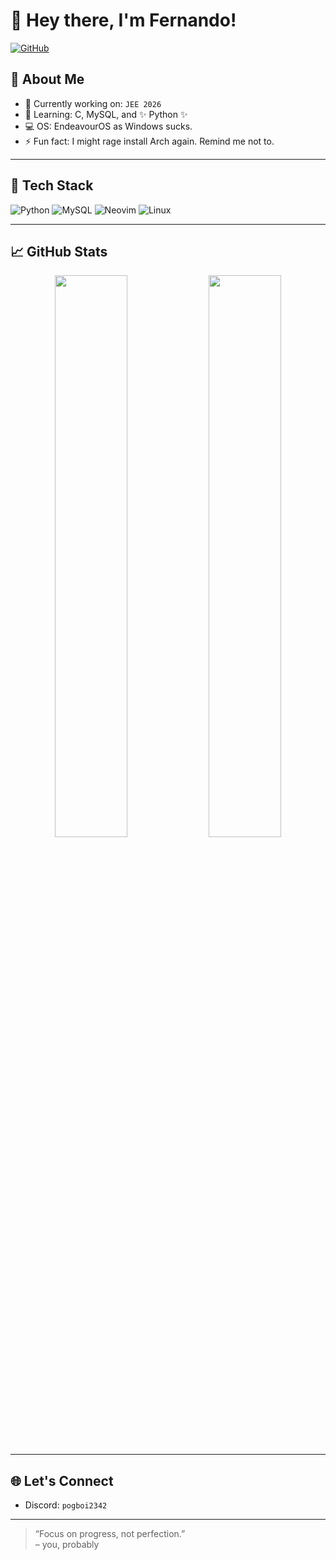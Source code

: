 # 👋 Hey there, I'm Fernando!

[![GitHub](https://img.shields.io/github/followers/Baburao2342?label=Follow&style=social)](https://github.com/Baburao2342)

## 🚀 About Me

- 🔭 Currently working on: `JEE 2026`
- 🧠 Learning: C, MySQL, and ✨ Python ✨
- 💻 OS: EndeavourOS as Windows sucks.
- ⚡ Fun fact: I might rage install Arch again. Remind me not to.

---

## 🔧 Tech Stack

![Python](https://img.shields.io/badge/-Python-05122A?style=flat&logo=python)
![MySQL](https://img.shields.io/badge/-MySQL-05122A?style=flat&logo=mysql)
![Neovim](https://img.shields.io/badge/-Neovim-05122A?style=flat&logo=neovim)
![Linux](https://img.shields.io/badge/-Linux-05122A?style=flat&logo=linux)

---

## 📈 GitHub Stats

<p align="center">
  <img width="48%" src="https://github-readme-stats.vercel.app/api?username=Baburao2342&show_icons=true&theme=tokyonight" />
  <img width="48%" src="https://github-readme-streak-stats.herokuapp.com/?user=Baburao2342&theme=tokyonight" />
</p>

---

## 🌐 Let's Connect

- Discord: `pogboi2342`

---

> “Focus on progress, not perfection.”  
> – you, probably
